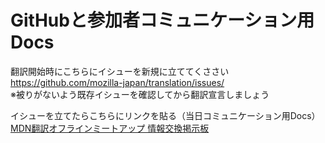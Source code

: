 # GitHubと参加者コミュニケーション用 Docs

翻訳開始時にこちらにイシューを新規に立ててくささい  
https://github.com/mozilla-japan/translation/issues/  
※被りがないよう既存イシューを確認してから翻訳宣言しましょう

イシューを立てたらこちらにリンクを貼る（当日コミュニケーション用Docs）  
[MDN翻訳オフラインミートアップ 情報交換掲示板](https://docs.google.com/document/d/16cKB9t8Deiv0emx01jvy1TJPIFQrqd-EUxZMRUvhlj0/edit)
